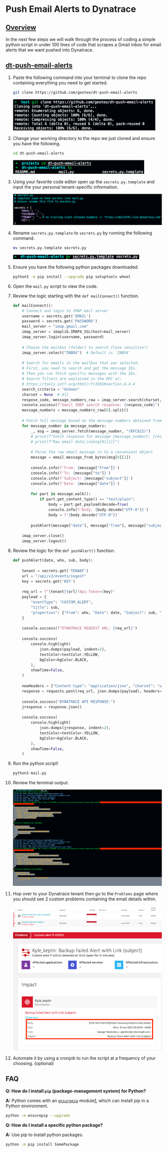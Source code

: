 # Push Email Alerts to Dynatrace

##  [Overview](https://github.com/geoteo/dt-push-email-alerts)

In the next few steps we will walk through the process of coding a simple python script in under 100 lines of code that scrapes a Gmail inbox for email alerts that we want pushed into Dynatrace.

## [dt-push-email-alerts](https://github.com/geoteo/dt-push-email-alerts)

1. Paste the following command into your terminal to clone the repo containing everything you need to get started.

    ```bash
    git clone https://github.com/geoteo/dt-push-email-alerts
    ```
    ![git_clone](https://github.com/geoteo/dt-push-email-alerts/blob/master/assets/git_clone.png?raw=true)

2. Change your working directory to the repo we just cloned and ensure you have the following.

    ```bash
    cd dt-push-email-alerts
    ```
    ![cd](https://github.com/geoteo/dt-push-email-alerts/blob/master/assets/cd.png?raw=true)

3. Using your favorite code editor open up the `secrets.py.template` and input the your personal tenant-specific information.

    ![secrets](https://github.com/geoteo/dt-push-email-alerts/blob/master/assets/secrets.png?raw=true)

4. Rename `secrets.py.template` to `secrets.py` by running the following command.

    ```bash
    mv secrets.py.template secrets.py
    ```
    ![mv](https://github.com/geoteo/dt-push-email-alerts/blob/master/assets/mv.png?raw=true)

5. Ensure you have the following python packages downloaded.

    ```bash
    python3 -m pip install --upgrade pip setuptools wheel
    ```

6. Open the `mail.py` script to view the code.

7. Review the logic starting with the `def mailConnect()` function.

    ```python
    def mailConnect():
        # Connect and login to IMAP mail server
        username = secrets.get('EMAIL')
        password = secrets.get('PASSWORD')
        mail_server = "imap.gmail.com"
        imap_server = imaplib.IMAP4_SSL(host=mail_server)
        imap_server.login(username, password)

        # Choose the mailbox (folder) to search (Case sensitive!)
        imap_server.select("INBOX")  # Default is `INBOX`

        # Search for emails in the mailbox that was selected.
        # First, you need to search and get the message IDs.
        # Then you can fetch specific messages with the IDs.
        # Search filters are explained in the RFC at:
        # https://tools.ietf.org/html/rfc3501#section-6.4.4
        search_criteria = "UnSeen"
        charset = None  # All
        respose_code, message_numbers_raw = imap_server.search(charset, search_criteria)
        console.success(f"Gmail IMAP search response: {respose_code}")  # e.g. OK
        message_numbers = message_numbers_raw[0].split()

        # Fetch full message based on the message numbers obtained from search
        for message_number in message_numbers:
            _, msg = imap_server.fetch(message_number, "(RFC822)")
            # print(f"Fetch response for message {message_number}: {response_code}")
            # print(f"Raw email data:\n{msg[0][1]}")

            # Parse the raw email message in to a convenient object
            message = email.message_from_bytes(msg[0][1])

            console.info(f'From: {message["from"]}')
            console.info(f'To: {message["to"]}')
            console.info(f'Subject: {message["subject"]}')
            console.info(f'Date: {message["date"]}')

            for part in message.walk():
                if part.get_content_type() == "text/plain":
                    body = part.get_payload(decode=True)
                    console.info(f'Body: {body.decode("UTF-8")}')
                    body = f'{body.decode("UTF-8")}'

            pushAlert(message["date"], message["from"], message["subject"], body)

        imap_server.close()
        imap_server.logout()
    ```

8. Review the logic for the `def pushAlert()` function.

    ```python
    def pushAlert(date, who, sub, body):

        tenant = secrets.get('TENANT')
        url = "/api/v2/events/ingest"
        key = secrets.get('KEY')

        req_url = f"{tenant}{url}?Api-Token={key}"
        payload = {
            "eventType": "CUSTOM_ALERT",
            "title": sub,
            "properties": {"From": who, "Date": date, "Subject": sub, "Body": body},
        }

        console.success(f"DYNATRACE REQUEST URL: {req_url}")

        console.success(
            console.highlight(
                json.dumps(payload, indent=2),
                textColor=textColor.YELLOW,
                bgColor=bgColor.BLACK,
            ),
            showTime=False,
        )

        newHeaders = {"Content-type": "application/json", "charset": "utf-8"}
        response = requests.post(req_url, json.dumps(payload), headers=newHeaders)

        console.success("DYNATRACE API RESPONSE:")
        jresponse = response.json()

        console.success(
            console.highlight(
                json.dumps(jresponse, indent=2),
                textColor=textColor.YELLOW,
                bgColor=bgColor.BLACK,
            ),
            showTime=False,
        )
    ``` 

9. Run the python script!

    ```python
    python3 mail.py
    ```

10. Review the terminal output.

    ![output](https://github.com/geoteo/dt-push-email-alerts/blob/master/assets/output.png?raw=true)

11. Hop over to your Dynatrace tenant then go to the `Problems` page where you should see 2 custom problems containing the email details within.

    ![problemsOverview](https://github.com/geoteo/dt-push-email-alerts/blob/master/assets/problemsOverview.png?raw=true)

    ![specificProblem](https://github.com/geoteo/dt-push-email-alerts/blob/master/assets/specificProblem.png?raw=true)

12. Automate it by using a cronjob to run the script at a frequency of your choosing. (optional)

## FAQ

**Q: How do I install `pip` (package-management system) for Python?**

**A:** Python comes with an [`ensurepip`](https://docs.python.org/3/library/ensurepip.html#module-ensurepip "(in Python v3.10)") module[1](https://pip.pypa.io/en/stable/installation/#python), which can install pip in a Python environment.

```bash
python -m ensurepip --upgrade
```

**Q: How do I install a specific python package?**

**A:** Use pip to install python packages.
```bash
python -m pip install SomePackage
```